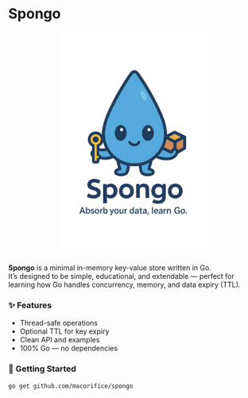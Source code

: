 # Spongo

<p align="center">
  <img src="assets/spongo-logo.png" alt="Spongo logo" width="300"/>
</p>

**Spongo** is a minimal in-memory key-value store written in Go.  
It’s designed to be simple, educational, and extendable — perfect for learning how Go handles concurrency, memory, and data expiry (TTL).

### ✨ Features
- Thread-safe operations
- Optional TTL for key expiry
- Clean API and examples
- 100% Go — no dependencies

### 🚀 Getting Started
```bash
go get github.com/macorifice/spongo
